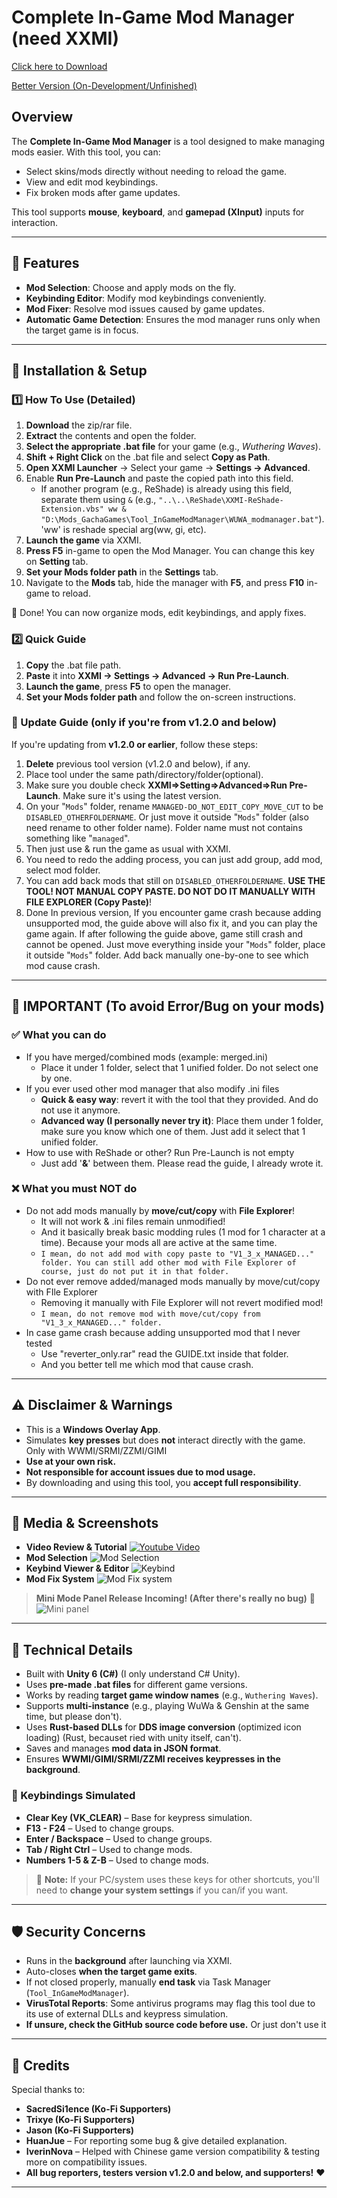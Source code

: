# Complete In-Game Mod Manager (need XXMI)
[Click here to Download](https://gamebanana.com/mods/582623)

[Better Version (On-Development/Unfinished)](https://github.com/Aglglg/No-Reload-Mod-Manager)

## Overview
The **Complete In-Game Mod Manager** is a tool designed to make managing mods easier. With this tool, you can:

- Select skins/mods directly without needing to reload the game.
- View and edit mod keybindings.
- Fix broken mods after game updates.

This tool supports **mouse**, **keyboard**, and **gamepad (XInput)** inputs for interaction.

---

## 🚀 Features
- **Mod Selection**: Choose and apply mods on the fly.
- **Keybinding Editor**: Modify mod keybindings conveniently.
- **Mod Fixer**: Resolve mod issues caused by game updates.
- **Automatic Game Detection**: Ensures the mod manager runs only when the target game is in focus.

---

## 📌 Installation & Setup

### 1️⃣ How To Use (Detailed)
1. **Download** the zip/rar file.
2. **Extract** the contents and open the folder.
3. **Select the appropriate .bat file** for your game (e.g., *Wuthering Waves*).
4. **Shift + Right Click** on the .bat file and select **Copy as Path**.
5. **Open XXMI Launcher** → Select your game → **Settings → Advanced**.
6. Enable **Run Pre-Launch** and paste the copied path into this field.
   - If another program (e.g., ReShade) is already using this field, separate them using `&` (e.g., `"..\..\ReShade\XXMI-ReShade-Extension.vbs" ww & "D:\Mods_GachaGames\Tool_InGameModManager\WUWA_modmanager.bat"`). 'ww' is reshade special arg(ww, gi, etc).
7. **Launch the game** via XXMI.
8. **Press F5** in-game to open the Mod Manager. You can change this key on **Setting** tab.
9. **Set your Mods folder path** in the **Settings** tab.
10. Navigate to the **Mods** tab, hide the manager with **F5**, and press **F10** in-game to reload.

🎉 Done! You can now organize mods, edit keybindings, and apply fixes.

### 2️⃣ Quick Guide
1. **Copy** the .bat file path.
2. **Paste** it into **XXMI → Settings → Advanced → Run Pre-Launch**.
3. **Launch the game**, press **F5** to open the manager.
4. **Set your Mods folder path** and follow the on-screen instructions.

### 🔄 Update Guide (only if you're from v1.2.0 and below)
If you're updating from **v1.2.0 or earlier**, follow these steps:

1. **Delete** previous tool version (v1.2.0 and below), if any.
2. Place tool under the same path/directory/folder(optional).
3. Make sure you double check **XXMI=>Setting=>Advanced=>Run Pre-Launch**. Make sure it's using the latest version.
4. On your "`Mods`" folder, rename `MANAGED-DO_NOT_EDIT_COPY_MOVE_CUT` to be `DISABLED_OTHERFOLDERNAME`.
Or just move it outside "`Mods`" folder (also need rename to other folder name). Folder name must not contains something like "`managed`".
6. Then just use & run the game as usual with XXMI.
7. You need to redo the adding process, you can just add group, add mod, select mod folder.
8. You can add back mods that still on `DISABLED_OTHERFOLDERNAME`. **USE THE TOOL! NOT MANUAL COPY PASTE. DO NOT DO IT MANUALLY WITH FILE EXPLORER (Copy Paste)**!
9. Done
   In previous version, If you encounter game crash because adding unsupported mod, the guide above will also fix it, and you can play the game again.
   If after following the guide above, game still crash and cannot be opened. Just move everything inside your "`Mods`" folder, place it outside "`Mods`" folder. Add back manually one-by-one to see which mod cause crash.

---
## 📌 IMPORTANT (To avoid Error/Bug on your mods)

### ✅ What you can do
- If you have merged/combined mods (example: merged.ini)
  - Place it under 1 folder, select that 1 unified folder. Do not select one by one.
- If you ever used other mod manager that also modify .ini files
  - **Quick & easy way**: revert it with the tool that they provided. And do not use it anymore.
  - **Advanced way (I personally never try it)**: Place them under 1 folder, make sure you know which one of them. Just add it select that 1 unified folder.
- How to use with ReShade or other? Run Pre-Launch is not empty
  - Just add '**&**' between them. Please read the guide, I already wrote it.
  
### ❌ What you must NOT do
- Do not add mods manually by **move/cut/copy** with **File Explorer**!
  - It will not work & .ini files remain unmodified!
  - And it basically break basic modding rules (1 mod for 1 character at a time). Because your mods all are active at the same time.
  - `I mean, do not add mod with copy paste to "V1_3_x_MANAGED..." folder. You can still add other mod with File Explorer of course, just do not put it in that folder.`
- Do not ever remove added/managed mods manually by move/cut/copy with FIle Explorer
  - Removing it manually with File Explorer will not revert modified mod!
  - `I mean, do not remove mod with move/cut/copy from  "V1_3_x_MANAGED..." folder.`
- In case game crash because adding unsupported mod that I never tested
  - Use "reverter_only.rar" read the GUIDE.txt inside that folder.
  - And you better tell me which mod that cause crash.

---

## ⚠️ Disclaimer & Warnings
- This is a **Windows Overlay App**.
- Simulates **key presses** but does **not** interact directly with the game. Only with WWMI/SRMI/ZZMI/GIMI
- **Use at your own risk.**
- **Not responsible for account issues due to mod usage.**
- By downloading and using this tool, you **accept full responsibility**.

---

## 📸 Media & Screenshots
- **Video Review & Tutorial**
  [![Youtube Video](https://img.youtube.com/vi/-PWS8t3XWS8/0.jpg)](https://www.youtube.com/watch?v=-PWS8t3XWS8)
- **Mod Selection**
  ![Mod Selection](https://files.gamebanana.com/img/ss/mods/67dbb710d0142.jpg)
- **Keybind Viewer & Editor**
  ![Keybind](https://files.gamebanana.com/img/ss/mods/67dbb711c5d28.jpg)
- **Mod Fix System**
  ![Mod Fix system](https://files.gamebanana.com/img/ss/mods/67dbb7165ab88.jpg)

> **Mini Mode Panel Release Incoming! (After there's really no bug)** 🎉
![Mini panel](https://files.gamebanana.com/img/ss/mods/67dbdb5e482ad.jpg)

---

## 🔧 Technical Details
- Built with **Unity 6 (C#)** (I only understand C# Unity).
- Uses **pre-made .bat files** for different game versions.
- Works by reading **target game window names** (e.g., `Wuthering Waves`).
- Supports **multi-instance** (e.g., playing WuWa & Genshin at the same time, but please don't).
- Uses **Rust-based DLLs** for **DDS image conversion** (optimized icon loading) (Rust, becauset ried with unity itself, can't).
- Saves and manages **mod data in JSON format**.
- Ensures **WWMI/GIMI/SRMI/ZZMI receives keypresses in the background**.

### 🔑 Keybindings Simulated
- **Clear Key (VK_CLEAR)** – Base for keypress simulation.
- **F13 - F24** – Used to change groups.
- **Enter / Backspace** – Used to change groups.
- **Tab / Right Ctrl** – Used to change mods.
- **Numbers 1-5 & Z-B** – Used to change mods.

> 🛑 **Note:** If your PC/system uses these keys for other shortcuts, you'll need to **change your system settings** if you can/if you want.

---

## 🛡️ Security Concerns
- Runs in the **background** after launching via XXMI.
- Auto-closes **when the target game exits**.
- If not closed properly, manually **end task** via Task Manager (`Tool_InGameModManager`).
- **VirusTotal Reports**: Some antivirus programs may flag this tool due to its use of external DLLs and keypress simulation.
- **If unsure, check the GitHub source code before use.** Or just don't use it

---

## 🙏 Credits
Special thanks to:
- **SacredSi1ence (Ko-Fi Supporters)**
- **Trixye (Ko-Fi Supporters)**
- **Jason (Ko-Fi Supporters)**
- **HuanJue** – For reporting some bug & give detailed explanation.
- **IverinNova** – Helped with Chinese game version compatibility & testing more on compatibility issues.
- **All bug reporters, testers version v1.2.0 and below, and supporters!** ❤️

---
